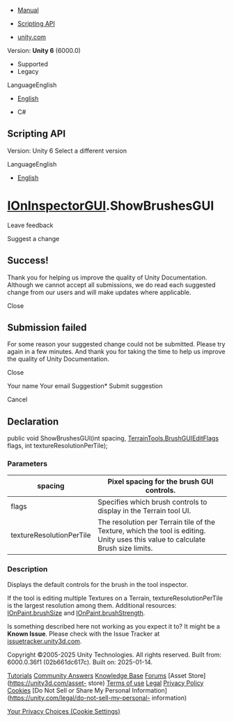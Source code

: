 [ ]()

  * [Manual](../Manual/index.html)
  * [Scripting API](../ScriptReference/index.html)

  * [unity.com](https://unity.com/)

Version: **Unity 6** (6000.0)

  * Supported
  * Legacy

LanguageEnglish

  * [English]()

  * C#

[ ](https://docs.unity3d.com)

## Scripting API

Version: Unity 6 Select a different version

LanguageEnglish

  * [English]()

#  [IOnInspectorGUI](TerrainTools.IOnInspectorGUI.html).ShowBrushesGUI

Leave feedback

Suggest a change

## Success!

Thank you for helping us improve the quality of Unity Documentation. Although
we cannot accept all submissions, we do read each suggested change from our
users and will make updates where applicable.

Close

## Submission failed

For some reason your suggested change could not be submitted. Please <a>try
again</a> in a few minutes. And thank you for taking the time to help us
improve the quality of Unity Documentation.

Close

Your name Your email Suggestion* Submit suggestion

Cancel

[ ]()

## Declaration

public void ShowBrushesGUI(int spacing,
[TerrainTools.BrushGUIEditFlags](TerrainTools.BrushGUIEditFlags.html) flags,
int textureResolutionPerTile);

### Parameters

spacing | Pixel spacing for the brush GUI controls.  
---|---  
flags | Specifies which brush controls to display in the Terrain tool UI.  
textureResolutionPerTile | The resolution per Terrain tile of the Texture, which the tool is editing. Unity uses this value to calculate Brush size limits.  
  
### Description

Displays the default controls for the brush in the tool inspector.

If the tool is editing multiple Textures on a Terrain,
textureResolutionPerTile is the largest resolution among them. Additional
resources: [IOnPaint.brushSize](TerrainTools.IOnPaint-brushSize.html) and
[IOnPaint.brushStrength](TerrainTools.IOnPaint-brushStrength.html).

Is something described here not working as you expect it to? It might be a
**Known Issue**. Please check with the Issue Tracker at
[issuetracker.unity3d.com](https://issuetracker.unity3d.com).

Copyright ©2005-2025 Unity Technologies. All rights reserved. Built from:
6000.0.36f1 (02b661dc617c). Built on: 2025-01-14.

[Tutorials](https://unity3d.com/learn) [Community
Answers](https://answers.unity3d.com) [Knowledge
Base](https://support.unity3d.com/hc/en-us)
[Forums](https://forum.unity3d.com) [Asset Store](https://unity3d.com/asset-
store) [Terms of use](https://docs.unity3d.com/Manual/TermsOfUse.html)
[Legal](https://unity.com/legal) [Privacy
Policy](https://unity.com/legal/privacy-policy)
[Cookies](https://unity.com/legal/cookie-policy) [Do Not Sell or Share My
Personal Information](https://unity.com/legal/do-not-sell-my-personal-
information)

[Your Privacy Choices (Cookie Settings)](javascript:void\(0\);)

